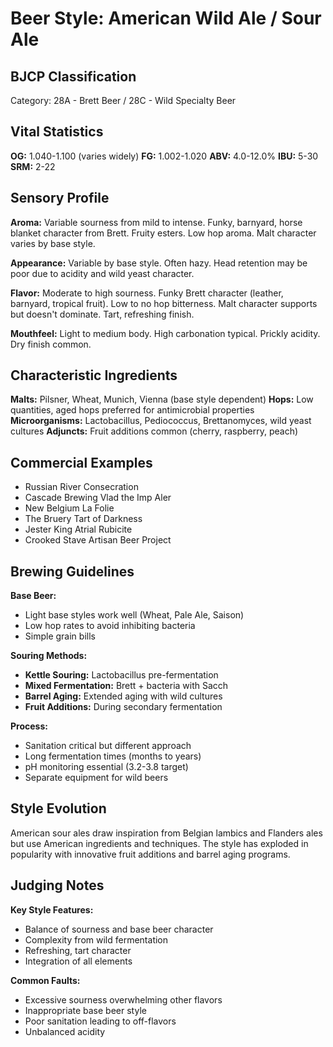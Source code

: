 # Beer Style: American Wild Ale / Sour Ale

## BJCP Classification

Category: 28A - Brett Beer / 28C - Wild Specialty Beer

## Vital Statistics

**OG:** 1.040-1.100 (varies widely)
**FG:** 1.002-1.020
**ABV:** 4.0-12.0%
**IBU:** 5-30
**SRM:** 2-22

## Sensory Profile

**Aroma:** Variable sourness from mild to intense. Funky, barnyard, horse blanket character from Brett. Fruity esters. Low hop aroma. Malt character varies by base style.

**Appearance:** Variable by base style. Often hazy. Head retention may be poor due to acidity and wild yeast character.

**Flavor:** Moderate to high sourness. Funky Brett character (leather, barnyard, tropical fruit). Low to no hop bitterness. Malt character supports but doesn't dominate. Tart, refreshing finish.

**Mouthfeel:** Light to medium body. High carbonation typical. Prickly acidity. Dry finish common.

## Characteristic Ingredients

**Malts:** Pilsner, Wheat, Munich, Vienna (base style dependent)
**Hops:** Low quantities, aged hops preferred for antimicrobial properties
**Microorganisms:** Lactobacillus, Pediococcus, Brettanomyces, wild yeast cultures
**Adjuncts:** Fruit additions common (cherry, raspberry, peach)

## Commercial Examples

- Russian River Consecration
- Cascade Brewing Vlad the Imp Aler
- New Belgium La Folie
- The Bruery Tart of Darkness
- Jester King Atrial Rubicite
- Crooked Stave Artisan Beer Project

## Brewing Guidelines

**Base Beer:**

- Light base styles work well (Wheat, Pale Ale, Saison)
- Low hop rates to avoid inhibiting bacteria
- Simple grain bills

**Souring Methods:**

- **Kettle Souring:** Lactobacillus pre-fermentation
- **Mixed Fermentation:** Brett + bacteria with Sacch
- **Barrel Aging:** Extended aging with wild cultures
- **Fruit Additions:** During secondary fermentation

**Process:**

- Sanitation critical but different approach
- Long fermentation times (months to years)
- pH monitoring essential (3.2-3.8 target)
- Separate equipment for wild beers

## Style Evolution

American sour ales draw inspiration from Belgian lambics and Flanders ales but use American ingredients and techniques. The style has exploded in popularity with innovative fruit additions and barrel aging programs.

## Judging Notes

**Key Style Features:**

- Balance of sourness and base beer character
- Complexity from wild fermentation
- Refreshing, tart character
- Integration of all elements

**Common Faults:**

- Excessive sourness overwhelming other flavors
- Inappropriate base beer style
- Poor sanitation leading to off-flavors
- Unbalanced acidity
